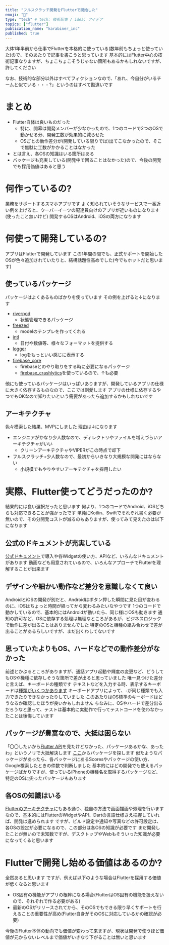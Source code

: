 ```yaml
---
title: "フルスクラッチ開発をFlutterで開始した"
emoji: "📱"
type: "tech" # tech: 技術記事 / idea: アイデア
topics: ["flutter"]
publication_name: "karabiner_inc"
published: true
---
```

大体1年半前から仕事でFlutterを本格的に使っている(数年前もちょっと使っていた)ので、そのあたりで記事を書こうと思っています
基本的にはFlutter中心の技術記事なりますが、ちょこちょこそうじゃない箇所もあるかもしれないですが、許してください

なお、技術的な部分以外はすべてフィクションなので、「あれ、今自分がいるチームと似ている・・・?」というのはすべて勘違いです

# まとめ

- Flutter自体は良いものだった
  - 特に、開幕は開発メンバーが少なかったので、1つのコードで2つのOSで動かせる分、開発工数が効果的に減らせた
  - OSごとの動作差分が(開発している限りでは)出てこなかったので、そこで無駄に工数がかかることはなかった
- とは言え、各OSの知識はいる箇所はある
- バッケージも充実している(開発中で困ることはなかった)ので、今後の開発でも採用価値はあると思う

# 何作っているの?

業務をサポートするスマホアプリです
よく知られていそうなサービスで一番近い例を上げると、ウーバーイーツの配達員向けのアプリが近いものになります(使ったこと無いけど)
開発するOSはAndroid、iOSの両方になります

# 何使って開発しているの?

アプリはFlutterで開発しています
この1年間の間でも、正式サポートを開始したOSが色々追加されていたりと、結構話題性高めでした(今でもホットだと思います)

## 使っているパッケージ

パッケージはよくあるものばかりを使っています
その例を上げると↓になります

* [riverpod](https://pub.dev/packages/riverpod)
  * 状態管理できるパッケージ
* [freezed](https://pub.dev/packages/freezed)
  * modelのテンプレを作ってくれる
* [intl](https://pub.dev/packages/intl)
  * 日付や数値等、様々なフォーマットを提供する
* [logger](https://pub.dev/packages/logger)
  * logをもっといい感じに表示する
* [firebase_core](https://pub.dev/packages/firebase_core)
  * firebaseとのやり取りをする時に必要になるパッケージ
  * [firebase_crashlytics](https://pub.dev/packages/firebase_crashlytics)を使っているので、↑も必要

他にも使っているパッケージはいっぱいありますが、開発しているアプリの仕様に大きく依存するものなので、ここでは割愛します
アプリの仕様に依存するやつでもOKなので知りたいという需要があったら追加するかもしれないです

## アーキテクチャ

色々模索した結果、MVPにしました
理由は↓になります

* エンジニアがかなり少人数なので、ディレクトリやファイルを増えづらいアーキテクチャがいい
  * クリーンアーキテクチャやVIPERがこの時点で却下
* フルスクラッチ+少人数なので、最初からいきなり大規模な開発にはならない
  * 小規模でもやりやすいアーキテクチャを採用したい

# 実際、Flutter使ってどうだったのか?

結果的には良い選択だったと思います
何より、1つのコードでAndroid、iOSどちらも対応できることが強かったです
単純にKotlin、Swiftでそれぞれ書く必要が無いので、その分開発コストが減るのもありますが、使ってみて見えたのは以下になります

## 公式のドキュメントが充実している

[公式ドキュメント](https://docs.flutter.dev)で導入や各Widgetの使い方、APIなど、いろんなドキュメントがあります
動画なども用意されているので、いろんなアプローチでFlutterを理解することが出来ます

## デザインや細かい動作など差分を意識しなくて良い

AndroidとiOSの開発が別だと、Androidはボタン押した瞬間に見た目が変わるのに、iOSはちょっと時間が経ってから変わるみたいなやつです
1つのコードで動かしているので、基本的にはAndroidが動いたら、同じ様にiOSも動きます
通知の許可など、OSに依存する処理は無理なところがあるが、ビジネスロジックで動作に差が出ることはありませんでした
特定のOSと機種の組み合わせで差が出ることがあるらしいですが、まだ出くわしてないです

## 思っていたよりもOS、ハードなどでの動作差分がなかった

前述とかぶるところがありますが、通話アプリ起動や輝度の変更など、どうしてもOSや機種に依存しそうな箇所で差が出ると思っていました
唯一見つけた差分と言えば、キーボードの種類です
テキストなどを入力する時、表示するキーボードは[種類がいくつかあります](https://api.flutter.dev/flutter/services/TextInputType-class.html)
キーボードアプリによって、`-`が同じ種類でも入力できたりできなかったりしていました
このあたりはOS標準のキーボードはどうなるか確認したほうが良いかもしれません
ちなみに、OSやハードで差分出るだろうなと思って、テストは基本的に実動作で行ってテストコードを使わなかったことは後悔しています

## パッケージが豊富なので、大抵は困らない

「〇〇したいから[Flutter API](https://api.flutter.dev)を見たけどなかった、パッケージあるかな、あったわ」というノリで大抵解決します
[ここ](https://pub.dev)からパッケージを探します
似たようなパッケージがあったら、各パッケージにあるScoresやパッケージの使い方、Google検索したときの件数で判断しました
基本的にはどの開発でも使えるパッケージばかりですが、使っているiPhoneの機種名を取得するパッケージなど、特定のOSに尖ったパッケージもあります

## 各OSの知識はいる

[Flutterのアーキテクチャ](https://docs.flutter.dev/resources/architectural-overview)にもある通り、独自の方法で画面描画や処理を行います
なので、基本的にはFlutterのWidgetやAPI、Dartの言語仕様さえ把握していれば、開発は進められます
ですが、ビルド設定や通知や写真などの許可設定は、各OSの設定が必要になるので、この部分は各OSの知識が必要です
まだ開発したことが無いので未知数ですが、デスクトップやWebもそういった知識が必要になってくると思います

# Flutterで開発し始める価値はあるのか?

全然あると思います
ですが、例えば以下のような場合はFlutterを採用する価値が低くなると思います

- OS固有の機能がアプリの根幹になる場合(FlutterはOS固有の機能を扱えないので、それぞれで作る必要がある)
- 最新のOSがリリースされてから、そのOSでもできる限り早くサポートを行えることの重要性が高め(Flutter自身がそのOSに対応しているかの確認が必要)

今後のFlutter本体の動向でも価値が変わって来ますが、現状は開発で使うほど価値が元からないレベルまで価値がいきなり下がることは無いと思います
